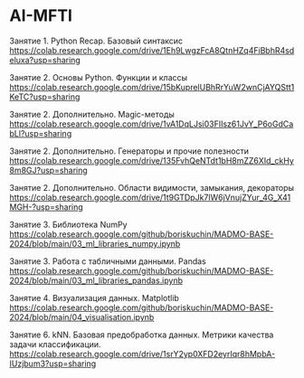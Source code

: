 # AI-MFTI

Занятие 1. Python Recap. Базовый синтаксис 
https://colab.research.google.com/drive/1Eh9LwgzFcA8QtnHZq4FiBbhR4sdeluxa?usp=sharing

Занятие 2. Основы Python. Функции и классы 
https://colab.research.google.com/drive/15bKuprelUBhRrYuW2wnCjAYQStt1KeTC?usp=sharing

Занятие 2. Дополнительно. Magic-методы 
https://colab.research.google.com/drive/1vA1DqLJsi03FIIsz61JvY_P6oGdCabLl?usp=sharing

Занятие 2. Дополнительно. Генераторы и прочие полезности
https://colab.research.google.com/drive/135FvhQeNTdt1bH8mZZ6XId_ckHy8m8GJ?usp=sharing

Занятие 2. Дополнительно. Области видимости, замыкания, декораторы
https://colab.research.google.com/drive/1t9GTDpJk7lW6jVnujZYur_4G_X41MGH-?usp=sharing

Занятие 3. Библиотека NumPy
https://colab.research.google.com/github/boriskuchin/MADMO-BASE-2024/blob/main/03_ml_libraries_numpy.ipynb

Занятие 3. Работа с табличными данными. Pandas
https://colab.research.google.com/github/boriskuchin/MADMO-BASE-2024/blob/main/03_ml_libraries_pandas.ipynb

Занятие 4. Визуализация данных. Matplotlib
https://colab.research.google.com/github/boriskuchin/MADMO-BASE-2024/blob/main/04_visualisation.ipynb

Занятие 6. kNN. Базовая предобработка данных. Метрики качества задачи классификации. 
https://colab.research.google.com/drive/1srY2yp0XFD2eyrIqr8hMpbA-IUzjbum3?usp=sharing
